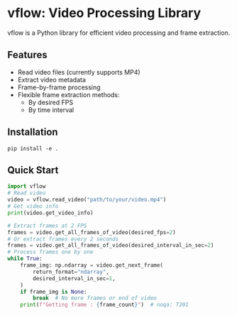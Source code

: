 # vflow: Video Processing Library

vflow is a Python library for efficient video processing and frame extraction.

## Features

- Read video files (currently supports MP4)
- Extract video metadata
- Frame-by-frame processing
- Flexible frame extraction methods:
  - By desired FPS
  - By time interval

## Installation
```
pip install -e .
```

## Quick Start
```python
import vflow
# Read video
video = vflow.read_video("path/to/your/video.mp4")
# Get video info
print(video.get_video_info)

# Extract frames at 2 FPS
frames = video.get_all_frames_of_video(desired_fps=2)
# Or extract frames every 2 seconds
frames = video.get_all_frames_of_video(desired_interval_in_sec=2)
# Process frames one by one
while True:
    frame_img: np.ndarray = video.get_next_frame(
        return_format="ndarray",
        desired_interval_in_sec=1,
    )
    if frame_img is None:
        break  # No more frames or end of video
    print(f"Getting frame : {frame_count}")  # noqa: T201
```
